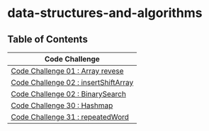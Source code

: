 # data-structures-and-algorithms 

## Table of Contents
| Code Challenge                                              |
|-------------------------------------------------------------| 
| [Code Challenge 01 : Array revese ](./codeChallenge1/arrayreverse.md) | 
| [Code Challenge 02 : insertShiftArray ](./codeChallenge2/insertShiftArray.md) | 
| [Code Challenge 02 : BinarySearch ](./codeChallenge3/BinarySearch.md) | 
| [Code Challenge 30 : Hashmap ](./HashMap/README.MD)         | 
| [Code Challenge 31 : repeatedWord ](./HashMap/Hashmap-README/CC31-repeatedWord.md) | 
